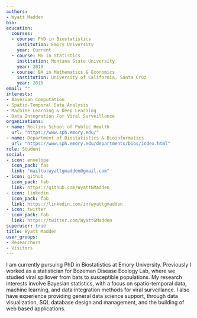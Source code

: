 ```yaml
---
authors:
- Wyatt Madden
bio:
education:
  courses:
  - course: PhD in Biostatistics
    institution: Emory University
    year: Current
  - course: MS in Statistics
    institution: Montana State University
    year: 2019
  - course: BA in Mathematics & Economics
    institution: University of California, Santa Cruz
    year: 2015
email: ""
interests:
- Bayesian Computation
- Spatio-Temporal Data Analysis
- Machine Learning & Deep Learning
- Data Integration For Viral Surveillance 
organizations:
- name: Rollins School of Public Health
  url: "https://www.sph.emory.edu/"
- name: Department of Biostatistics & Bioinformatics
  url: "https://www.sph.emory.edu/departments/bios/index.html"
role: Student
social:
- icon: envelope
  icon_pack: fas
  link: "mailto:wyattgmadden@gmail.com"
- icon: github
  icon_pack: fab
  link: https://github.com/WyattGMadden
- icon: linkedin
  icon_pack: fab
  link: https://linkedin.com/in/wyattgmadden
- icon: twitter
  icon_pack: fab
  link: https://twitter.com/WyattGMadden
superuser: true
title: Wyatt Madden
user_groups:
- Researchers
- Visitors
---
```




I am currently pursuing PhD in Biostatistics at Emory University. Previously I worked as a statistician for Bozeman Disease Ecology Lab, where we studied viral spillover from bats to susceptible populations. My research interests involve Bayesian statistics, with a focus on spatio-temporal data, machine learning, and data integration methods for viral surveillance. I also have experience providing general data science support, through data visualization, SQL database design and management, and the building of web based applications. 
